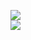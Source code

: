 [![](https://img.shields.io/badge/Made%20With-Github%20Spray-lightgrey.svg?style=for-the-badge&logo=github)](https://github.com/Annihil/github-spray#5780)  
[![](https://i.imgur.com/2DrTn0Z.gif)](https://github.com/Annihil/github-spray)